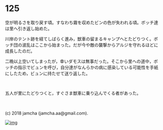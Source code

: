 # 125

空が明るさを取り戻す頃。すなわち霧を収めたビンの色が失われる頃。ボッチ達は里へ引き返し始めた。  

川岸のテント跡を経てしばらく進み，獣車の留まるキャンプへとたどりつく。ボッチ団の波乱はここから始まった。だが今や敵の襲撃からアルジを守れるほどに成長したのだ。  

二晩以上空いてしまったが，幸いダモスは無事だった。そこから里への道中，ボッチの指示でビュンを呼び，自分達がなんらかの病に感染している可能性を手紙にしたため，ビュンに持たせて送り返した。  

<br>  

五人が里にたどりつくと，すぐさま獣車に乗り込んでくる者があった。  

<br>  
<br>  
(c) 2018 jamcha (jamcha.aa@gmail.com).  

[![img](http://i.creativecommons.org/l/by-nc-sa/4.0/88x31.png)](http://creativecommons.org/licenses/by-nc-sa/4.0/deed)